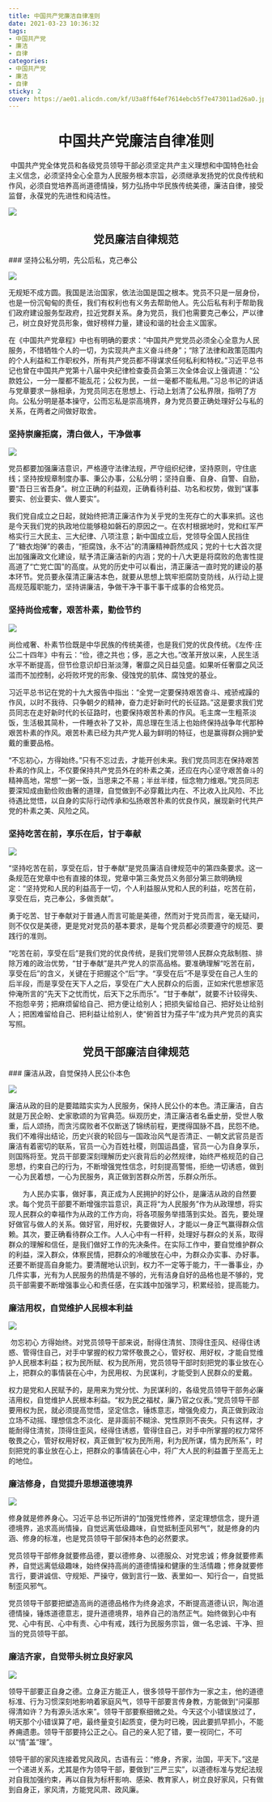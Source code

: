```yaml
---
title: 中国共产党廉洁自律准则
date: 2021-03-23 10:36:32
tags:
- 中国共产党 
- 廉洁
- 自律
categories:
- 中国共产党 
- 廉洁
- 自律
sticky: 2
cover: https://ae01.alicdn.com/kf/U3a8ff64ef7614ebcb5f7e473011ad26aO.jpg
---
```


<h1><center>中国共产党廉洁自律准则</center></h1>
​		中国共产党全体党员和各级党员领导干部必须坚定共产主义理想和中国特色社会主义信念，必须坚持全心全意为人民服务根本宗旨，必须继承发扬党的优良传统和作风，必须自觉培养高尚道德情操，努力弘扬中华民族传统美德，廉洁自律，接受监督，永葆党的先进性和纯洁性。

![](0.png)

<h2><center>党员廉洁自律规范</center></h2>
### 坚持公私分明，先公后私，克己奉公



![](1-0.png)

​		无规矩不成方圆。我国是法治国家，依法治国是国之根本。党员不只是一层身份，也是一份沉甸甸的责任，我们有权利也有义务去帮助他人。先公后私有利于帮助我们政府建设服务型政府，拉近党群关系。身为党员，我们也需要克己奉公，严以律己，树立良好党员形象，做好榜样力量，建设和谐的社会主义国家。

​		在《中国共产党章程》中也有明确的要求：“中国共产党党员必须全心全意为人民服务，不惜牺牲个人的一切，为实现共产主义奋斗终身”；“除了法律和政策范围内的个人利益和工作职权外，所有共产党员都不得谋求任何私利和特权。”习近平总书记也曾在中国共产党第十八届中央纪律检查委员会第三次全体会议上强调道：“公款姓公，一分一厘都不能乱花；公权为民，一丝一毫都不能私用。”习总书记的讲话与党章要求一脉相承，为党员同志在思想上、行动上划清了公私界限，指明了方向。公私分明是基本操守，公而忘私是崇高境界，身为党员要正确处理好公与私的关系，在两者之间做好取舍。



### 坚持崇廉拒腐，清白做人，干净做事

![](2-0.png)

​		党员都要加强廉洁意识，严格遵守法律法规，严守组织纪律，坚持原则，守住底线；坚持按规章制度办事、秉公办事，公私分明；坚持自重、自身、自警、自励，要“吾日三省吾身”。树立正确的利益观，正确看待利益、功名和权势，做到“谋事要实、创业要实、做人要实”。

​		我们党自成立之日起，就始终把清正廉洁作为关乎党的生死存亡的大事来抓。这也是今天我们党的执政地位能够稳如磐石的原因之一。在农村根据地时，党和红军严格实行三大民主、三大纪律、八项注意；新中国成立后，党领导全国人民挡住了“糖衣炮弹”的袭击，“拒腐蚀，永不沾”的清廉精神蔚然成风；党的十七大首次提出加强廉政文化建设，赋予清正廉洁新的内涵；党的十八大更是将腐败的危害性提高道了“亡党亡国”的高度。从党的历史中可以看出，清正廉洁一直时党的建设的基本环节。党员要永葆清正廉洁本色，就要从思想上筑牢拒腐防变防线，从行动上提高规范履职能力，坚持讲廉洁，争做干净干事干事干成事的合格党员。



### 坚持尚俭戒奢，艰苦朴素，勤俭节约

![](3-0.png)

​		尚俭戒奢、朴素节俭既是中华民族的传统美德，也是我们党的优良传统。《左传·庄公二十四年》中有云：“俭，德之共也；侈，恶之大也。”改革开放以来，人民生活水平不断提高，但节俭意识却日渐淡薄，奢靡之风日益见盛。如果听任奢靡之风泛滥而不加控制，必将败坏党的形象、侵蚀党的肌体、腐蚀党的基业。

​		习近平总书记在党的十九大报告中指出：“全党一定要保持艰苦奋斗、戒骄戒躁的作风，以时不我待、只争朝夕的精神，奋力走好新时代的长征路。”这是要求我们党员同志在走好新时代的长征路时，也要保持艰苦朴素的作风。毛主席一生粗茶淡饭，生活极其简朴，一件睡衣补了又补，周总理在生活上也始终保持战争年代那种艰苦朴素的作风。艰苦朴素已经为共产党人最为鲜明的特征，也是赢得群众拥护爱戴的重要品格。

​		“不忘初心，方得始终。”只有不忘过去，才能开创未来。我们党员同志在保持艰苦朴素的作风上，不仅要保持共产党员外在的朴素之美，还应在内心坚守艰苦奋斗的精神高地，常想“一粥一饭，当思来之不易；半丝半缕，恒念物力维艰。”党员同志要深知成由勤俭败由奢的道理，自觉做到不必穿戴比内在、不比收入比风险、不比待遇比觉悟，以自身的实际行动传承和弘扬艰苦朴素的优良作风，展现新时代共产党的朴素之美、风险之风。



### 坚持吃苦在前，享乐在后，甘于奉献

![](4-0.png)

​       “坚持吃苦在前，享受在后，甘于奉献”是党员廉洁自律规范中的第四条要求。这一条规范在党章中也有直接的体现，党章中第三条党员义务部分第三款明确规定：“坚持党和人民的利益高于一切，个人利益服从党和人民的利益，吃苦在前，享受在后，克己奉公，多做贡献”。

​       勇于吃苦、甘于奉献对于普通人而言可能是美德，然而对于党员而言，毫无疑问，则不仅仅是美德，更是党对党员的基本要求，是每个党员都必须要遵守的规范、要践行的准则。

​       “吃苦在前，享受在后”是我们党的优良传统，是我们党带领人民群众克敌制胜、排除万难的政治优势，“甘于奉献”是共产党人的崇高品格。要准确理解“吃苦在前，享受在后”的含义，关键在于把握这个“后”字。“享受在后”不是享受在自己人生的后半段，而是享受在天下人之后，享受在广大人民群众的后面，正如宋代思想家范仲淹所言的“先天下之忧而忧，后天下之乐而乐”。“甘于奉献”，就要不计较得失、不抱怨辛劳；把麻烦留给自己、把方便让给别人；把损失留给自己、把好处让给别人；把困难留给自己、把利益让给别人，使“俯首甘为孺子牛”成为共产党员的真实写照。

<h2><center>党员干部廉洁自律规范</center></h2>
### 廉洁从政，自觉保持人民公仆本色

![](5-0.png)

​       廉洁从政的目的是要踏踏实实为人民服务，保持人民公仆的本色。清正廉洁，自古就是万民企盼、史家歌颂的为官典范。纵观历史，清正廉洁者名垂史册，受世人敬重，后人颂扬，而贪污腐败者不仅断送了锦绣前程，更搅得国脉不昌，民怨不绝。我们不难得出结论，历史兴衰的轮回与一国政治风气是否清正、一朝文武官员是否廉洁有着密切的联系，官员一心为百姓社稷，则国运昌盛，官员一心为自身享乐，则国殇将至。党员干部要深刻理解历史兴衰背后的必然规律，始终严格规范的自己思想，约束自己的行为，不断增强党性信念，时刻提高警惕，拒绝一切诱惑，做到一心为民着想，一心为民服务，真正做到苦群众所苦，乐群众所乐。

　　为人民办实事，做好事，真正成为人民拥护的好公仆，是廉洁从政的自然要求。每个党员干部要不断增强宗旨意识，真正将“为人民服务”作为从政理想，将实现人民群众的幸福作为从政的工作方向，将各项服务举措落到实处。首先，要处理好做官与做人的关系。做好官，用好权，先要做好人，才能以一身正气赢得群众信赖。其次，要正确看待群众工作。人人心中有一杆秤，处理好与群众的关系，取得群众的理解和信任，是我们做好工作的先决条件。在实际工作中，要自觉维护群众的利益，深入群众，体察民情，把群众的冷暖放在心中，为群众办实事、办好事。还要不断提高自身能力。要清醒地认识到，权力不一定等于能力，干一番事业，办几件实事，光有为人民服务的热情是不够的，光有洁身自好的品格也是不够的，党员干部需要不断增强事业心和责任感，在实践中加强学习，积累经验，提高能力。



### 廉洁用权，自觉维护人民根本利益

![](6-0.png)

​		勿忘初心   方得始终。对党员领导干部来说，耐得住清贫、顶得住歪风、经得住诱惑、管得住自己，对手中掌握的权力常怀敬畏之心，管好权、用好权，才能自觉维护人民根本利益；权为民所赋、权为民所用，党员领导干部时刻把党的事业放在心上，把群众的事情装在心中，为民用权、为民谋利，才能受到人民群众的爱戴。

​		权力是党和人民赋予的，是用来为党分忧、为民谋利的，各级党员领导干部务必廉洁用权，自觉维护人民根本利益。“权为民之福杖，廉乃官之仪表。”党员领导干部要用权为民，就必须提高觉悟，坚定信念，锤炼意志，增强免疫力，真正做到政治立场不动摇、理想信念不淡化、是非面前不糊涂、党性原则不丧失。只有这样，才能耐得住清贫，顶得住歪风，经得住诱惑，管得住自己，对手中所掌握的权力常怀敬畏之心，管好权用好权，真正做到“权为民所用，利为民所谋，情为民所系”，时刻把党的事业放在心上，把群众的事情装在心中，将广大人民的利益置于至高无上的地位。

### 廉洁修身，自觉提升思想道德境界

![](7-0.png)

​		修身就是修养身心。习近平总书记所讲的“加强党性修养，坚定理想信念，提升道德境界，追求高尚情操，自觉远离低级趣味，自觉抵制歪风邪气”，就是修身的内涵、修身的标准，也是党员领导干部保持本色的必然要求。

​		党员领导干部修身就要修品德，要以德修身、以德服众、对党忠诚；修身就要修素养，自觉远离低级趣味，始终保持高尚的道德情操和健康的生活情趣；修身就要修言行，要讲诚信、守规矩、严操守，做到言行一致、表里如一、知行合一，自觉抵制歪风邪气。

​		党员领导干部要把塑造高尚的道德品格作为终身追求，不断提高道德认识，陶冶道德情操，锤炼道德意志，提升道德境界，培养自己的浩然正气。始终做到心中有党、心中有民、心中有责、心中有戒，践行为民服务宗旨，做一名忠诚、干净、担当的党员领导干部。

### 廉洁齐家，自觉带头树立良好家风

![](8-0.png)

​		领导干部要正自身之德。立身正方能正人，很多领导干部作为一家之主，他的道德标准、行为习惯深刻地影响着家庭风气，领导干部要言传身教，方能做到“问渠那得清如许？为有源头活水来”。领导干部要察细微之处。今天这个小错误放过了，明天那个小错误算了吧，最终量变引起质变，便为时已晚，因此要抓早抓小，不能养痈遗患。领导干部要持公正之心。自己的亲人犯了错，要一视同仁，不可以“情”盖“理”。

​		领导干部的家风连接着党风政风，古语有云：“修身，齐家，治国，平天下。”这是一个递进关系，尤其是作为领导干部，要做到“三严三实”，以道德标准与党纪法规对自我加强约束，再以自我为标杆影响、感染、教育家人，树立良好家风，只有做到自身正，家风清，方能党风肃、政风廉。